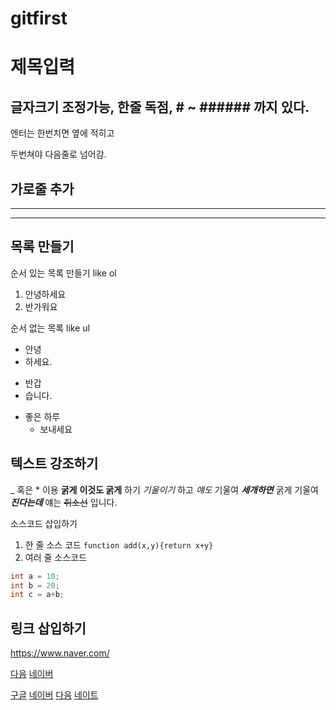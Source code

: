 # gitfirst

# 제목입력  
## 글자크기 조정가능, 한줄 독점, # ~ ###### 까지 있다.

엔터는 
한번치면 옆에 적히고

두번쳐야 다음줄로 넘어감. 

가로줄 추가
--- 
***
---

## 목록 만들기

순서 있는 목록 만들기 like ol
1. 안녕하세요
2. 반가워요

순서 없는 목록 like ul
- 안녕
- 하세요.

* 반갑
* 습니다.

+ 좋은 하루
  + 보내세요

## 텍스트 강조하기
_ 혹은 * 이용
**굵게** __이것도 굵게__ 하기
*기울이기* 하고 _얘도_ 기울여
***세개하면*** 굵게 기울여 ___진다는데___
얘는 ~~취소선~~ 입니다.

소스코드 삽입하기
1. 한 줄 소스 코드
` function add(x,y){return x+y} `
2. 여러 줄 소스코드
```java
int a = 10;
int b = 20;
int c = a+b;
```

## 링크 삽입하기
<https://www.naver.com/>

[다음](https://www.daum.net/)
[네이버](https:www.naver.com/)

[구글](https://www.google.co.kr/, "검색 사이트")
[네이버](https://www.naver.com/, "검색 사이트")
[다음](https://www.daum.net/, "검색 사이트")
[네이트](https://www.nate.com/, "검색사이트")

